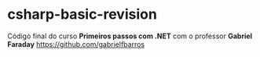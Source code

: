 # csharp-basic-revision

Código final do curso **Primeiros passos com .NET** com o professor
**Gabriel Faraday**
<https://github.com/gabrielfbarros>
